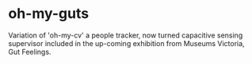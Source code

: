 # oh-my-guts
Variation of 'oh-my-cv' a people tracker, now turned capacitive sensing supervisor included in the up-coming exhibition from Museums Victoria, Gut Feelings. 
